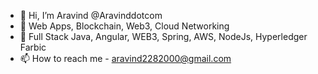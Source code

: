 - 👋 Hi, I’m Aravind @Aravinddotcom
- 👀 Web Apps, Blockchain, Web3, Cloud Networking
- 🌱 Full Stack Java, Angular, WEB3, Spring, AWS, NodeJs, Hyperledger Farbic
- 📫 How to reach me - aravind2282000@gmail.com
